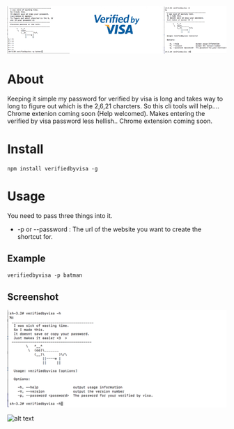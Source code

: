 ![alt text](https://github.com/RobertJGabriel/Verified-by-Visa/blob/master/assets/img/banner.png "Fixing Verified by Visa")

# About
Keeping it simple my password for verified by visa is long and takes way to long to figure out which is the 2,6,21 charcters. So this cli tools will help.... Chrome extenion coming soon (Help welcomed).
Makes entering the verified by visa password less hellish.. Chrome extension coming soon.

# Install
```shell
npm install verifiedbyvisa -g
```

# Usage
You need to pass three things into it.
- -p or --password :  The url of the website you want to create the shortcut for.




## Example

```shell
verifiedbyvisa -p batman
```


## Screenshot
![alt text](https://github.com/RobertJGabriel/Verified-by-Visa/blob/master/assets/img/help.png "help")

![alt text]("https://github.com/RobertJGabriel/Verified-by-Visa/blob/master/assets/img/after.png" "it working")
